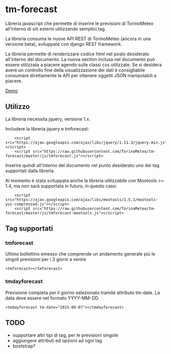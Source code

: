 # tm-forecast
Libreria javascript che permette di inserire le previsioni di TorinoMeteo all'interno di siti esterni utilizzando semplici tag.

La libreria consuma le nuove API REST di TorinoMeteo (ancora in una versione beta), sviluppate con django REST framework.

La libreria permette di renderizzare codice html nel posto desiderato all'interno del documento. La nuova section inclusa nel documento può essere stilizzata a piacere agendo sulle classi css utilizzate. Se si desidera avere un controllo fine della visualizzazione dei dati è consigliabile consumare direttamente le API per ottenere oggetti JSON manipolabili a piacere.

[Demo](http://codepen.io/abidibo/pen/EjrzMb)

## Utilizzo
La libreria necessita jquery, versione 1.x.

Includere la libreria jquery e tmforecast:

        <script src="https://ajax.googleapis.com/ajax/libs/jquery/1.11.3/jquery.min.js"></script>
        <script src="https://raw.githubusercontent.com/TorinoMeteo/tm-forecast/master/js/tmforecast.js"></script>

Inserire quindi all'interno del documento nel punto desiderato uno dei tag supportati dalla libreria.

Al momento è stata sviluppata anche la libreria utilizzabile con Mootools >= 1.4, ma non sarà supportata in futuro, in questo caso:

        <script src="https://ajax.googleapis.com/ajax/libs/mootools/1.5.1/mootools-yui-compressed.js"></script>
        <script src="https://raw.githubusercontent.com/TorinoMeteo/tm-forecast/master/js/tmforecast-mootools.js"></script>

## Tag supportati

### tmforecast

Ultimo bollettino emesso che comprende un andamento generale più le singoli previsioni per i 3 giorni a venire

    <tmforecast></tmforecast>

### tmdayforecast

Previsione completa per il giorno selezionato tramite attributo tm-date. La data deve essere nel formato YYYY-MM-DD.

    <tmdayforecast tm-date="2015-08-07"></tmdayforecast>

## TODO

- supportare altri tipi di tag, per le previsioni singole
- aggiungere attributi ed opzioni ad ogni tag
- bootstrap?

